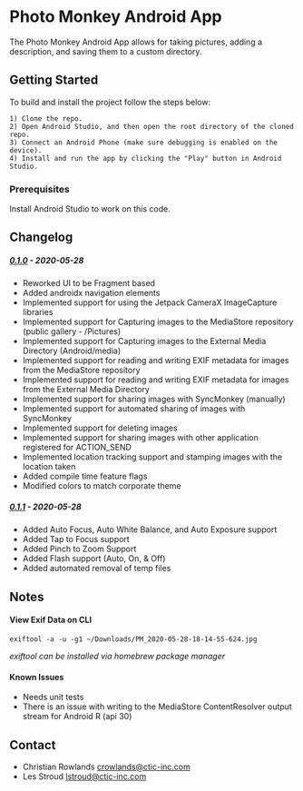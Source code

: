 # Photo Monkey Android App

The Photo Monkey Android App allows for taking pictures, adding a description, and saving them to a custom directory.

## Getting Started

To build and install the project follow the steps below:

    1) Clone the repo.
    2) Open Android Studio, and then open the root directory of the cloned repo.
    3) Connect an Android Phone (make sure debugging is enabled on the device).
    4) Install and run the app by clicking the "Play" button in Android Studio.

### Prerequisites

Install Android Studio to work on this code.

## Changelog
 
##### [0.1.0]() - 2020-05-28
 * Reworked UI to be Fragment based
 * Added androidx navigation elements
 * Implemented support for using the Jetpack CameraX ImageCapture libraries
 * Implemented support for Capturing images to the MediaStore repository (public gallery - /Pictures)
 * Implemented support for Capturing images to the External Media Directory (Android/media)
 * Implemented support for reading and writing EXIF metadata for images from the MediaStore repository
 * Implemented support for reading and writing EXIF metadata for images from the External Media Directory
 * Implemented support for sharing images with SyncMonkey (manually)
 * Implemented support for automated sharing of images with SyncMonkey
 * Implemented support for deleting images
 * Implemented support for sharing images with other application registered for ACTION_SEND
 * Implemented location tracking support and stamping images with the location taken
 * Added compile time feature flags 
 * Modified colors to match corporate theme

##### [0.1.1]() - 2020-05-28
 * Added Auto Focus, Auto White Balance, and Auto Exposure support
 * Added Tap to Focus support
 * Added Pinch to Zoom Support
 * Added Flash support (Auto, On, & Off)
 * Added automated removal of temp files

## Notes
#### View Exif Data on CLI
```exiftool -a -u -g1 ~/Downloads/PM_2020-05-28-18-14-55-624.jpg```

*exiftool can be installed via homebrew package manager*

#### Known Issues
 * Needs unit tests
 * There is an issue with writing to the MediaStore ContentResolver output stream for Android R (api 30)


## Contact
* Christian Rowlands <crowlands@ctic-inc.com>  
* Les Stroud <lstroud@ctic-inc.com>  

